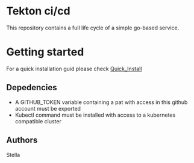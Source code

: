 # Tekton ci/cd

This repository contains a full life cycle of a simple go-based service.

# Getting started

For a quick installation guid please check [Quick_Install](docs/Quick_Install.md)

## Depedencies

- A GITHUB_TOKEN variable containing a pat with access in this github account must be exported
- Kubectl command must be installed with access to a kubernetes compatible cluster

## Authors

Stella

